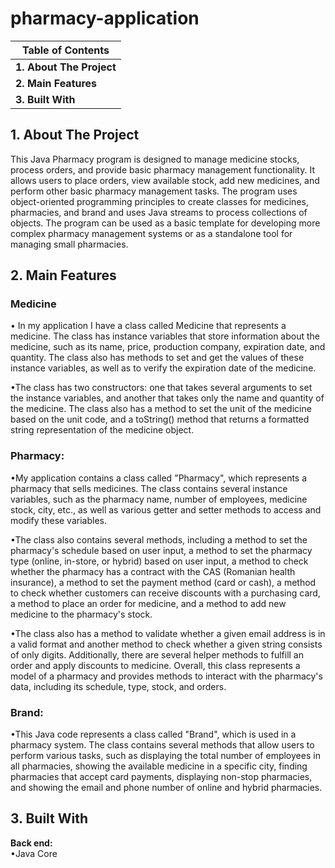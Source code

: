 # pharmacy-application
<table>
        <thead>
            <tr>
                <th><strong>Table of Contents</strong></th>
            </tr>
        </thead>
        <tbody>
            <tr>
                <td><strong>1. About The Project</strong</td>
            </tr>
            <tr>
                <td><strong>2. Main Features</strong></td>
            </tr>
            <tr>
                <td><strong>3. Built With</strong></td>
            </tr>
     </tbody>
    </table>
    
<h2 id="about-the-project">1. About The Project</h2>
This Java Pharmacy program is designed to manage medicine stocks, process orders, and provide basic pharmacy management functionality. 
It allows users to place orders, view available stock, add new medicines, and perform other basic pharmacy management tasks. 
The program uses object-oriented programming principles to create classes for medicines, pharmacies, and brand and uses Java streams to process collections of objects. 
The program can be used as a basic template for developing more complex pharmacy management systems or as a standalone tool for managing small pharmacies.

<h2 id="main-features">2. Main Features</h2>

<h3>Medicine</h3>
• In my application I have a class called Medicine that represents a medicine. The class has instance variables that store information about the medicine, such as its name, price, production company, expiration date, and quantity. The class also has methods to set and get the values of these instance variables, as well as to verify the expiration date of the medicine.

•The class has two constructors: one that takes several arguments to set the instance variables, and another that takes only the name and quantity of the medicine. The class also has a method to set the unit of the medicine based on the unit code, and a toString() method that returns a formatted string representation of the medicine object.</br>

<h3>Pharmacy:</h3>
•My application contains a class called "Pharmacy", which represents a pharmacy that sells medicines. The class contains several instance variables, such as the pharmacy name, number of employees, medicine stock, city, etc., as well as various getter and setter methods to access and modify these variables.

•The class also contains several methods, including a method to set the pharmacy's schedule based on user input, a method to set the pharmacy type (online, in-store, or hybrid) based on user input, a method to check whether the pharmacy has a contract with the CAS (Romanian health insurance), a method to set the payment method (card or cash), a method to check whether customers can receive discounts with a purchasing card, a method to place an order for medicine, and a method to add new medicine to the pharmacy's stock.

•The class also has a method to validate whether a given email address is in a valid format and another method to check whether a given string consists of only digits. Additionally, there are several helper methods to fulfill an order and apply discounts to medicine. Overall, this class represents a model of a pharmacy and provides methods to interact with the pharmacy's data, including its schedule, type, stock, and orders.</br>

<h3>Brand:</h3>
•This Java code represents a class called "Brand", which is used in a pharmacy system. The class contains several methods that allow users to perform various tasks, such as displaying the total number of employees in all pharmacies, showing the available medicine in a specific city, finding pharmacies that accept card payments, displaying non-stop pharmacies, and showing the email and phone number of online and hybrid pharmacies.</br>

<h2 id="built-with">3. Built With</h2>

<b>Back end:</b>
</br>
•Java Core
